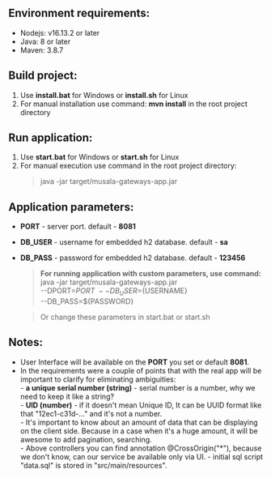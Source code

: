 ## Environment requirements:
- Nodejs: v16.13.2 or later
- Java: 8 or later
- Maven: 3.8.7

## Build project:
1. Use **install.bat** for Windows or **install.sh** for Linux
2. For manual installation use command: **mvn install** in the root project directory

## Run application:
1. Use **start.bat** for Windows or **start.sh** for Linux
2. For manual execution use command in the root project directory:
   > java -jar target/musala-gateways-app.jar
    
## Application parameters:
- **PORT**     - server port. default - **8081**
- **DB_USER**  - username for embedded h2 database. default  - **sa**
- **DB_PASS**  - password for embedded h2 database. default  - **123456**
  
   > **For running application with custom parameters, use command:**\
     java -jar target/musala-gateways-app.jar\
     --DPORT=${PORT}\
     --DB_USER=${USERNAME}\
     --DB_PASS=${PASSWORD}
   
    > Or change these parameters in start.bat or start.sh   

## Notes:
   - User Interface will be available on the **PORT** you set or default **8081**.
   - In the requirements were a couple of points that with the real app
   will be important to clarify for eliminating ambiguities:\
    - **a unique serial number (string)** - serial number is a number, why we need to keep it like a string?\
    - **UID (number)** - if it doesn't mean Unique ID, It can be UUID format like that "12ec1-c31d-..."
         and it's not a number.\
    - It's important to know about an amount of data that can be displaying on the client side.
      Because in a case when it's a huge amount, it will be awesome to add pagination, searching.\
    - Above controllers you can find annotation @CrossOrigin("*"),
      because we don't know, can our service be available only via UI.
    - initial sql script "data.sql" is stored in "src/main/resources".
